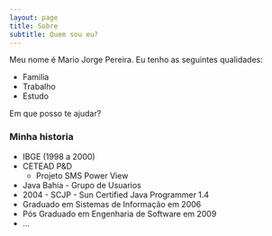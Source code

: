 ```yaml
---
layout: page
title: Sobre
subtitle: Quem sou eu?
---
```


Meu nome é Mario Jorge Pereira. Eu tenho as seguintes qualidades:


- Familia
- Trabalho
- Estudo

Em que posso te ajudar?

### Minha historia

- IBGE (1998 a 2000)
- CETEAD P&D
    - Projeto SMS Power View
- Java Bahia - Grupo de Usuarios
- 2004 - SCJP - Sun Certified Java Programmer 1.4
- Graduado em Sistemas de Informação em 2006
- Pós Graduado em Engenharia de Software em 2009
- ...